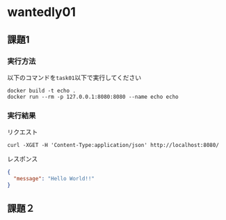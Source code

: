 # wantedly01

## 課題1

### 実行方法

以下のコマンドを``task01``以下で実行してください

```shell
docker build -t echo .
docker run --rm -p 127.0.0.1:8080:8080 --name echo echo
```

### 実行結果

リクエスト

```shell
curl -XGET -H 'Content-Type:application/json' http://localhost:8080/
```

レスポンス

```json
{
  "message": "Hello World!!"
}
```

## 課題２